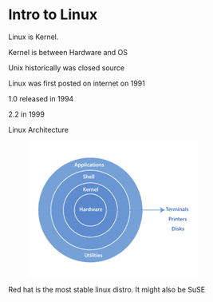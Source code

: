 # Intro to Linux

Linux is Kernel.

Kernel is between Hardware and OS

Unix historically was closed source



Linux was first posted on internet on 1991

1.0 released in 1994

2.2 in 1999



Linux Architecture

<figure><img src="../.gitbook/assets/image (1) (1) (1).png" alt="" width="339"><figcaption></figcaption></figure>

Red hat is the most stable linux distro. It might also be SuSE

